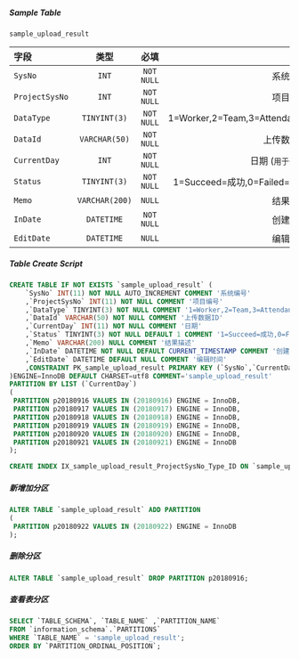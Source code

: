 ##### Sample Table

`sample_upload_result`

字段 | 类型 | 必填 |描述 
|:-|:-:|:-:|-:| 
| `SysNo` | `INT` | `NOT NULL` | 系统编号
| `ProjectSysNo` | `INT` | `NOT NULL` | 项目编号
| `DataType` | `TINYINT(3)` | `NOT NULL` | 1=Worker,2=Team,3=Attendance
| `DataId` | `VARCHAR(50)` | `NOT NULL` | 上传数据ID
| `CurrentDay` | `INT` | `NOT NULL` | 日期 (`用于分区`)
| `Status` | `TINYINT(3)` | `NOT NULL` | 1=Succeed=成功,0=Failed=失败
| `Memo` | `VARCHAR(200)` | `NULL` | 结果描述
| `InDate` | `DATETIME` | `NOT NULL` | 创建时间
| `EditDate` | `DATETIME` | `NULL` | 编辑时间

##### Table Create Script

```sql
CREATE TABLE IF NOT EXISTS `sample_upload_result` (
    `SysNo` INT(11) NOT NULL AUTO_INCREMENT COMMENT '系统编号'
    ,`ProjectSysNo` INT(11) NOT NULL COMMENT '项目编号'
    ,`DataType` TINYINT(3) NOT NULL COMMENT '1=Worker,2=Team,3=Attendance'
    ,`DataId` VARCHAR(50) NOT NULL COMMENT '上传数据ID'
    ,`CurrentDay` INT(11) NOT NULL COMMENT '日期'
    ,`Status` TINYINT(3) NOT NULL DEFAULT 1 COMMENT '1=Succeed=成功,0=Failed=失败'
    ,`Memo` VARCHAR(200) NULL COMMENT '结果描述'
    ,`InDate` DATETIME NOT NULL DEFAULT CURRENT_TIMESTAMP COMMENT '创建时间'
    ,`EditDate` DATETIME DEFAULT NULL COMMENT '编辑时间'
    ,CONSTRAINT PK_sample_upload_result PRIMARY KEY (`SysNo`,`CurrentDay`)
)ENGINE=InnoDB DEFAULT CHARSET=utf8 COMMENT='sample_upload_result'
PARTITION BY LIST (`CurrentDay`)
(
 PARTITION p20180916 VALUES IN (20180916) ENGINE = InnoDB,
 PARTITION p20180917 VALUES IN (20180917) ENGINE = InnoDB,
 PARTITION p20180918 VALUES IN (20180918) ENGINE = InnoDB,
 PARTITION p20180919 VALUES IN (20180919) ENGINE = InnoDB,
 PARTITION p20180920 VALUES IN (20180920) ENGINE = InnoDB,
 PARTITION p20180921 VALUES IN (20180921) ENGINE = InnoDB
);

CREATE INDEX IX_sample_upload_result_ProjectSysNo_Type_ID ON `sample_upload_result` (`ProjectSysNo`,`DataType`,`DataId`);
```

##### 新增加分区

```sql
ALTER TABLE `sample_upload_result` ADD PARTITION
(
 PARTITION p20180922 VALUES IN (20180922) ENGINE = InnoDB
);
```

##### 删除分区

```sql
ALTER TABLE `sample_upload_result` DROP PARTITION p20180916;
```

##### 查看表分区

```sql
SELECT `TABLE_SCHEMA`, `TABLE_NAME` ,`PARTITION_NAME`
FROM `information_schema`.`PARTITIONS` 
WHERE `TABLE_NAME` = 'sample_upload_result';
ORDER BY `PARTITION_ORDINAL_POSITION`;
```
